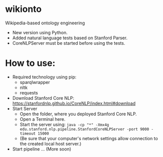 # wikionto
Wikipedia-based ontology engineering

* New version using Python.
* Added natural language tests based on Stanford Parser.
* CoreNLPServer must be started before using the tests. 

# How to use:
* Required technology using pip: 
  * sparqlwrapper
  * nltk
  * requests
* Download Stanford Core NLP: https://stanfordnlp.github.io/CoreNLP/index.html#download
* Start Server
  * Open the folder, where you deployed Stanford Core NLP.
  * Open a Terminal here.
  * Start the server using: `java -cp "*" -Xmx4g edu.stanford.nlp.pipeline.StanfordCoreNLPServer -port 9000 -timeout 15000`
  * (Be sure that your computer's network settings allow connection to the created local host server.)
* Start pipeline
... (More soon)
